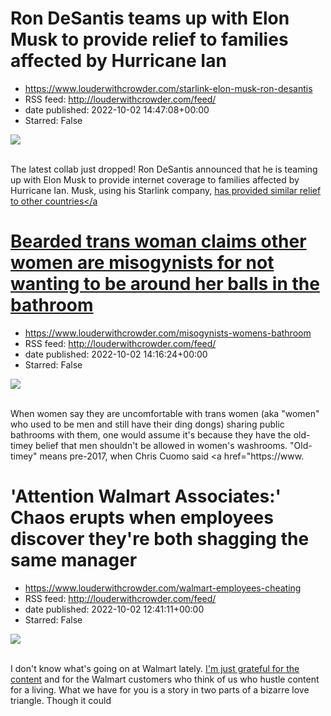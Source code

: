 # Ron DeSantis teams up with Elon Musk to provide relief to families affected by Hurricane Ian
 - https://www.louderwithcrowder.com/starlink-elon-musk-ron-desantis
 - RSS feed: http://louderwithcrowder.com/feed/
 - date published: 2022-10-02 14:47:08+00:00
 - Starred: False

<img src="https://www.louderwithcrowder.com/media-library/image.png?id=31852752&amp;width=1245&amp;height=700&amp;coordinates=0%2C4%2C0%2C138" /><br /><br /><p>The latest collab just dropped! Ron DeSantis announced that he is teaming up with Elon Musk to provide internet coverage to families affected by Hurricane Ian. Musk, using his Starlink company, <a href="https://www.louderwithcrowder.com/elon-musk-ukraine-activates-starlink" target="_blank">has provided similar relief to other countries</a

# Bearded trans woman claims other women are misogynists for not wanting to be around her balls in the bathroom
 - https://www.louderwithcrowder.com/misogynists-womens-bathroom
 - RSS feed: http://louderwithcrowder.com/feed/
 - date published: 2022-10-02 14:16:24+00:00
 - Starred: False

<img src="https://www.louderwithcrowder.com/media-library/image.png?id=31852625&amp;width=1245&amp;height=700&amp;coordinates=0%2C0%2C0%2C120" /><br /><br /><p>When women say they are uncomfortable with trans women (aka "women" who used to be men and still have their ding dongs) sharing public bathrooms with them, one would assume it's because they have the old-timey belief that men shouldn't be allowed in women's washrooms. "Old-timey" means pre-2017, when Chris Cuomo said <a href="https://www.

# 'Attention Walmart Associates:' Chaos erupts when employees discover they're both shagging the same manager
 - https://www.louderwithcrowder.com/walmart-employees-cheating
 - RSS feed: http://louderwithcrowder.com/feed/
 - date published: 2022-10-02 12:41:11+00:00
 - Starred: False

<img src="https://www.louderwithcrowder.com/media-library/image.png?id=31852591&amp;width=1245&amp;height=700&amp;coordinates=0%2C0%2C0%2C118" /><br /><br /><p>I don't know what's going on at Walmart lately. <a href="https://www.louderwithcrowder.com/walmart-meltdown-cut-line" target="_blank">I'm just grateful for the content</a> and for the Walmart customers who think of us who  hustle content for a living. What we have for you is a story in two parts of a bizarre love triangle. Though it could
